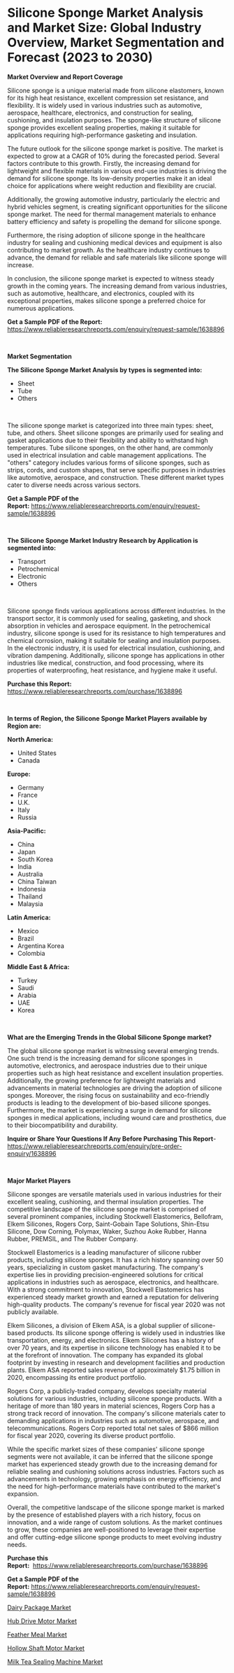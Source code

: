 <p><h1>Silicone Sponge Market Analysis and Market Size: Global Industry Overview, Market Segmentation and Forecast (2023 to 2030)</h1></p><p><strong>Market Overview and Report Coverage</strong></p>
<p><p>Silicone sponge is a unique material made from silicone elastomers, known for its high heat resistance, excellent compression set resistance, and flexibility. It is widely used in various industries such as automotive, aerospace, healthcare, electronics, and construction for sealing, cushioning, and insulation purposes. The sponge-like structure of silicone sponge provides excellent sealing properties, making it suitable for applications requiring high-performance gasketing and insulation.</p><p>The future outlook for the silicone sponge market is positive. The market is expected to grow at a CAGR of 10% during the forecasted period. Several factors contribute to this growth. Firstly, the increasing demand for lightweight and flexible materials in various end-use industries is driving the demand for silicone sponge. Its low-density properties make it an ideal choice for applications where weight reduction and flexibility are crucial.</p><p>Additionally, the growing automotive industry, particularly the electric and hybrid vehicles segment, is creating significant opportunities for the silicone sponge market. The need for thermal management materials to enhance battery efficiency and safety is propelling the demand for silicone sponge.</p><p>Furthermore, the rising adoption of silicone sponge in the healthcare industry for sealing and cushioning medical devices and equipment is also contributing to market growth. As the healthcare industry continues to advance, the demand for reliable and safe materials like silicone sponge will increase.</p><p>In conclusion, the silicone sponge market is expected to witness steady growth in the coming years. The increasing demand from various industries, such as automotive, healthcare, and electronics, coupled with its exceptional properties, makes silicone sponge a preferred choice for numerous applications.</p></p>
<p><strong>Get a Sample PDF of the Report:</strong> <a href="https://www.reliableresearchreports.com/enquiry/request-sample/1638896">https://www.reliableresearchreports.com/enquiry/request-sample/1638896</a></p>
<p>&nbsp;</p>
<p><strong>Market Segmentation</strong></p>
<p><strong>The Silicone Sponge Market Analysis by types is segmented into:</strong></p>
<p><ul><li>Sheet</li><li>Tube</li><li>Others</li></ul></p>
<p>&nbsp;</p>
<p><p>The silicone sponge market is categorized into three main types: sheet, tube, and others. Sheet silicone sponges are primarily used for sealing and gasket applications due to their flexibility and ability to withstand high temperatures. Tube silicone sponges, on the other hand, are commonly used in electrical insulation and cable management applications. The "others" category includes various forms of silicone sponges, such as strips, cords, and custom shapes, that serve specific purposes in industries like automotive, aerospace, and construction. These different market types cater to diverse needs across various sectors.</p></p>
<p><strong>Get a Sample PDF of the Report:</strong>&nbsp;<a href="https://www.reliableresearchreports.com/enquiry/request-sample/1638896">https://www.reliableresearchreports.com/enquiry/request-sample/1638896</a></p>
<p>&nbsp;</p>
<p><strong>The Silicone Sponge Market Industry Research by Application is segmented into:</strong></p>
<p><ul><li>Transport</li><li>Petrochemical</li><li>Electronic</li><li>Others</li></ul></p>
<p>&nbsp;</p>
<p><p>Silicone sponge finds various applications across different industries. In the transport sector, it is commonly used for sealing, gasketing, and shock absorption in vehicles and aerospace equipment. In the petrochemical industry, silicone sponge is used for its resistance to high temperatures and chemical corrosion, making it suitable for sealing and insulation purposes. In the electronic industry, it is used for electrical insulation, cushioning, and vibration dampening. Additionally, silicone sponge has applications in other industries like medical, construction, and food processing, where its properties of waterproofing, heat resistance, and hygiene make it useful.</p></p>
<p><strong>Purchase this Report:</strong>&nbsp; <a href="https://www.reliableresearchreports.com/purchase/1638896">https://www.reliableresearchreports.com/purchase/1638896</a></p>
<p>&nbsp;</p>
<p><strong>In terms of Region, the Silicone Sponge Market Players available by Region are:</strong></p>
<p>
    <p> <strong> North America: </strong>
        <ul>
            <li>United States</li>
            <li>Canada</li>
        </ul>
        </p> 
    <p> <strong> Europe: </strong>
        <ul>
            <li>Germany</li>
            <li>France</li>
            <li>U.K.</li>
            <li>Italy</li>
            <li>Russia</li>
        </ul>
        </p> 
    <p> <strong> Asia-Pacific: </strong>
        <ul>
            <li>China</li>
            <li>Japan</li>
            <li>South Korea</li>
            <li>India</li>
            <li>Australia</li>
            <li>China Taiwan</li>
            <li>Indonesia</li>
            <li>Thailand</li>
            <li>Malaysia</li>
        </ul>
        </p> 
    <p> <strong> Latin America: </strong>
        <ul>
            <li>Mexico</li>
            <li>Brazil</li>
            <li>Argentina Korea</li>
            <li>Colombia</li>
        </ul>
        </p> 
    <p> <strong> Middle East & Africa: </strong>
        <ul>
            <li>Turkey</li>
            <li>Saudi</li>
            <li>Arabia</li>
            <li>UAE</li>
            <li>Korea</li>
        </ul>
    </p>
    </p>
<p>&nbsp;</p>
<p><strong>What are the Emerging Trends in the Global Silicone Sponge market?</strong></p>
<p><p>The global silicone sponge market is witnessing several emerging trends. One such trend is the increasing demand for silicone sponges in automotive, electronics, and aerospace industries due to their unique properties such as high heat resistance and excellent insulation properties. Additionally, the growing preference for lightweight materials and advancements in material technologies are driving the adoption of silicone sponges. Moreover, the rising focus on sustainability and eco-friendly products is leading to the development of bio-based silicone sponges. Furthermore, the market is experiencing a surge in demand for silicone sponges in medical applications, including wound care and prosthetics, due to their biocompatibility and durability.</p></p>
<p><strong>Inquire or Share Your Questions If Any Before Purchasing This Report</strong>- <a href="https://www.reliableresearchreports.com/enquiry/pre-order-enquiry/1638896">https://www.reliableresearchreports.com/enquiry/pre-order-enquiry/1638896</a></p>
<p>&nbsp;</p>
<p><strong>Major Market Players</strong></p>
<p><p>Silicone sponges are versatile materials used in various industries for their excellent sealing, cushioning, and thermal insulation properties. The competitive landscape of the silicone sponge market is comprised of several prominent companies, including Stockwell Elastomerics, Bellofram, Elkem Silicones, Rogers Corp, Saint-Gobain Tape Solutions, Shin-Etsu Silicone, Dow Corning, Polymax, Waker, Suzhou Aoke Rubber, Hanna Rubber, PREMSIL, and The Rubber Company.</p><p>Stockwell Elastomerics is a leading manufacturer of silicone rubber products, including silicone sponges. It has a rich history spanning over 50 years, specializing in custom gasket manufacturing. The company's expertise lies in providing precision-engineered solutions for critical applications in industries such as aerospace, electronics, and healthcare. With a strong commitment to innovation, Stockwell Elastomerics has experienced steady market growth and earned a reputation for delivering high-quality products. The company's revenue for fiscal year 2020 was not publicly available.</p><p>Elkem Silicones, a division of Elkem ASA, is a global supplier of silicone-based products. Its silicone sponge offering is widely used in industries like transportation, energy, and electronics. Elkem Silicones has a history of over 70 years, and its expertise in silicone technology has enabled it to be at the forefront of innovation. The company has expanded its global footprint by investing in research and development facilities and production plants. Elkem ASA reported sales revenue of approximately $1.75 billion in 2020, encompassing its entire product portfolio.</p><p>Rogers Corp, a publicly-traded company, develops specialty material solutions for various industries, including silicone sponge products. With a heritage of more than 180 years in material sciences, Rogers Corp has a strong track record of innovation. The company's silicone materials cater to demanding applications in industries such as automotive, aerospace, and telecommunications. Rogers Corp reported total net sales of $866 million for fiscal year 2020, covering its diverse product portfolio.</p><p>While the specific market sizes of these companies' silicone sponge segments were not available, it can be inferred that the silicone sponge market has experienced steady growth due to the increasing demand for reliable sealing and cushioning solutions across industries. Factors such as advancements in technology, growing emphasis on energy efficiency, and the need for high-performance materials have contributed to the market's expansion.</p><p>Overall, the competitive landscape of the silicone sponge market is marked by the presence of established players with a rich history, focus on innovation, and a wide range of custom solutions. As the market continues to grow, these companies are well-positioned to leverage their expertise and offer cutting-edge silicone sponge products to meet evolving industry needs.</p></p>
<p><strong>Purchase this Report:</strong>&nbsp;&nbsp;<a href="https://www.reliableresearchreports.com/purchase/1638896">https://www.reliableresearchreports.com/purchase/1638896</a></p>
<p></p>
<p><strong>Get a Sample PDF of the Report:</strong>&nbsp;<a href="https://www.reliableresearchreports.com/enquiry/request-sample/1638896">https://www.reliableresearchreports.com/enquiry/request-sample/1638896</a></p>
<p><p><a href="https://github.com/sndrkn/Market-Research-Report-List-1/blob/main/dairy-package-market.md">Dairy Package Market</a></p><p><a href="https://medium.com/@janbogisich/hub-drive-motor-market-size-and-market-trends-complete-industry-overview-2023-to-2030-d6d690191545">Hub Drive Motor Market</a></p><p><a href="https://github.com/melchekhinf/Market-Research-Report-List-1/blob/main/feather-meal-market.md">Feather Meal Market</a></p><p><a href="https://medium.com/@jenniebrown07/hollow-shaft-motor-market-size-and-market-trends-complete-industry-overview-2023-to-2030-a627ccb05551">Hollow Shaft Motor Market</a></p><p><a href="https://medium.com/@graycehuels/milk-tea-sealing-machine-market-research-report-its-history-and-forecast-2023-to-2030-eb74f2dcded6">Milk Tea Sealing Machine Market</a></p></p>